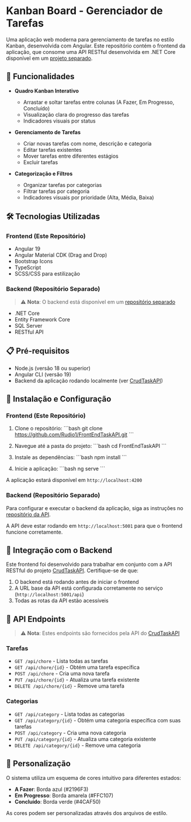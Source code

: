 # Kanban Board - Gerenciador de Tarefas

Uma aplicação web moderna para gerenciamento de tarefas no estilo Kanban, desenvolvida com Angular. Este repositório contém o frontend da aplicação, que consome uma API RESTful desenvolvida em .NET Core disponível em um [projeto separado](https://github.com/Rudio1/CrudTaskAPI).

## 🚀 Funcionalidades

- **Quadro Kanban Interativo**
  - Arrastar e soltar tarefas entre colunas (A Fazer, Em Progresso, Concluído)
  - Visualização clara do progresso das tarefas
  - Indicadores visuais por status

- **Gerenciamento de Tarefas**
  - Criar novas tarefas com nome, descrição e categoria
  - Editar tarefas existentes
  - Mover tarefas entre diferentes estágios
  - Excluir tarefas

- **Categorização e Filtros**
  - Organizar tarefas por categorias
  - Filtrar tarefas por categoria
  - Indicadores visuais por prioridade (Alta, Média, Baixa)

## 🛠️ Tecnologias Utilizadas

### Frontend (Este Repositório)
- Angular 19
- Angular Material CDK (Drag and Drop)
- Bootstrap Icons
- TypeScript
- SCSS/CSS para estilização

### Backend (Repositório Separado)
> ⚠️ **Nota**: O backend está disponível em um [repositório separado](https://github.com/Rudio1/CrudTaskAPI)
- .NET Core
- Entity Framework Core
- SQL Server
- RESTful API

## 📋 Pré-requisitos

- Node.js (versão 18 ou superior)
- Angular CLI (versão 19)
- Backend da aplicação rodando localmente (ver [CrudTaskAPI](https://github.com/Rudio1/CrudTaskAPI))

## 🔧 Instalação e Configuração

### Frontend (Este Repositório)

1. Clone o repositório:
\`\`\`bash
git clone https://github.com/Rudio1/FrontEndTaskAPI.git
\`\`\`

2. Navegue até a pasta do projeto:
\`\`\`bash
cd FrontEndTaskAPI
\`\`\`

3. Instale as dependências:
\`\`\`bash
npm install
\`\`\`

4. Inicie a aplicação:
\`\`\`bash
ng serve
\`\`\`

A aplicação estará disponível em `http://localhost:4200`

### Backend (Repositório Separado)

Para configurar e executar o backend da aplicação, siga as instruções no [repositório da API](https://github.com/Rudio1/CrudTaskAPI).

A API deve estar rodando em `http://localhost:5001` para que o frontend funcione corretamente.

## 🔗 Integração com o Backend

Este frontend foi desenvolvido para trabalhar em conjunto com a API RESTful do projeto [CrudTaskAPI](https://github.com/Rudio1/CrudTaskAPI). Certifique-se de que:

1. O backend está rodando antes de iniciar o frontend
2. A URL base da API está configurada corretamente no serviço (`http://localhost:5001/api`)
3. Todas as rotas da API estão acessíveis

## 📡 API Endpoints

> ⚠️ **Nota**: Estes endpoints são fornecidos pela API do [CrudTaskAPI](https://github.com/Rudio1/CrudTaskAPI)

### Tarefas
- `GET /api/chore` - Lista todas as tarefas
- `GET /api/chore/{id}` - Obtém uma tarefa específica
- `POST /api/chore` - Cria uma nova tarefa
- `PUT /api/chore/{id}` - Atualiza uma tarefa existente
- `DELETE /api/chore/{id}` - Remove uma tarefa

### Categorias
- `GET /api/category` - Lista todas as categorias
- `GET /api/category/{id}` - Obtém uma categoria específica com suas tarefas
- `POST /api/category` - Cria uma nova categoria
- `PUT /api/category/{id}` - Atualiza uma categoria existente
- `DELETE /api/category/{id}` - Remove uma categoria

## 🎨 Personalização

O sistema utiliza um esquema de cores intuitivo para diferentes estados:

- **A Fazer**: Borda azul (#2196F3)
- **Em Progresso**: Borda amarela (#FFC107)
- **Concluído**: Borda verde (#4CAF50)

As cores podem ser personalizadas através dos arquivos de estilo.


